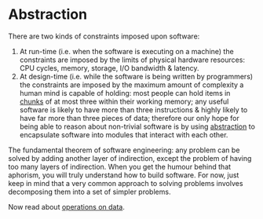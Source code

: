 # Abstraction

There are two kinds of constraints imposed upon software:
1. At run-time (i.e. when the software is executing on a machine) the constraints are imposed by the limits of physical hardware resources:
CPU cycles, memory, storage, I/O bandwidth & latency.
1. At design-time (i.e. while the software is being written by programmers) the constraints are imposed by the maximum amount of complexity a human mind is capable of holding:
most people can hold items in [chunks](https://en.wikipedia.org/wiki/Chunking_(psychology)) of at most three within their working memory;
any useful software is likely to have more than three instructions & highly likely to have far more than three pieces of data;
therefore our only hope for being able to reason about non-trivial software is by using [abstraction](https://tomstu.art/a-lever-for-the-mind)
to encapsulate software into modules that interact with each other.

The fundamental theorem of software engineering: any problem can be solved by adding another layer of indirection, 
except the problem of having too many layers of indirection. 
When you get the humour behind that aphorism, you will truly understand how to build software. 
For now, just keep in mind that a very common approach to solving problems involves decomposing them into a set of simpler problems.

Now read about [operations on data](data-ops.md).
